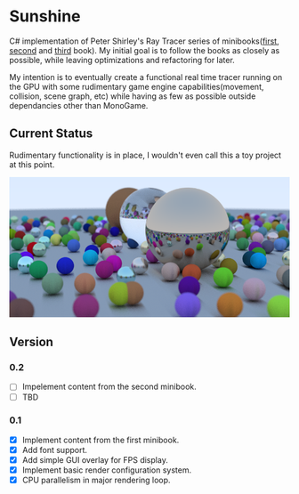 # Sunshine

C# implementation of Peter Shirley's Ray Tracer series of minibooks([first](https://www.amazon.com/Ray-Tracing-Weekend-Minibooks-Book-ebook/dp/B01B5AODD8), [second](https://www.amazon.com/gp/product/B01CO7PQ8C) and [third](https://www.amazon.com/gp/product/B01DN58P8C) book).
My initial goal is to follow the books as closely as possible, while leaving optimizations and refactoring for later.

My intention is to eventually create a functional real time tracer running on the GPU with some rudimentary game engine capabilities(movement, collision, scene graph, etc) while having as few as possible outside dependancies other than MonoGame.

## Current Status

Rudimentary functionality is in place, I wouldn't even call this a toy project at this point.

![status](CurrentProgress.png)

## Version

### 0.2

* [ ] Impelement content from the second minibook.
* [ ] TBD

### 0.1

* [X] Implement content from the first minibook.
* [X] Add font support.
* [X] Add simple GUI overlay for FPS display.
* [X] Implement basic render configuration system.
* [X] CPU parallelism in major rendering loop.
